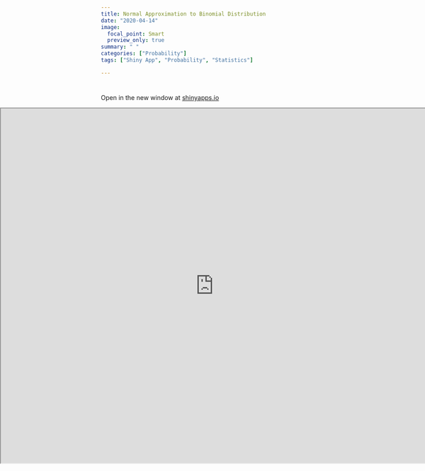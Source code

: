 ```yaml
---
title: Normal Approximation to Binomial Distribution
date: "2020-04-14"
image:
  focal_point: Smart
  preview_only: true
summary: " "
categories: ["Probability"]
tags: ["Shiny App", "Probability", "Statistics"]

---
```


# <style>
# iframe {
#     name: "t";
#     left: 0;
#     position: absolute;
#     width: 100%;
# }
# </style>


Open in the new window at [shinyapps.io](https://ruslankl.shinyapps.io/norm-binom/)


<iframe src="https://ruslankl.shinyapps.io/norm-binom/" height=800" frameborder="1" style="left: 0; position: absolute; width: 100%"></iframe>

<br>
<br>
<br>
<br>
<br>
<br>
<br>
<br>
<br>
<br>
<br>
<br>
<br>
<br>
<br>
<br>
<br>
<br>
<br>
<br>
<br>
<br>
<br>